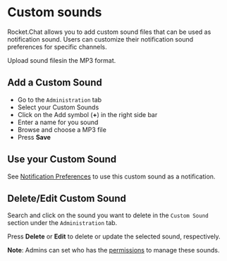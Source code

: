 # Custom sounds

Rocket.Chat allows you to add custom sound files that can be used as notification sound. Users can customize their notification sound preferences for specific channels.

Upload sound filesin the MP3 format.

## Add a Custom Sound

* Go to the `Administration` tab
* Select your Custom Sounds
* Click on the Add symbol \(**+**\) in the right side bar
* Enter a name for you sound
* Browse and choose a MP3 file
* Press **Save**

## Use your Custom Sound

See [Notification Preferences](../user-guides/channels/#notifications-preferences) to use this custom sound as a notification.

## Delete/Edit Custom Sound

Search and click on the sound you want to delete in the `Custom Sound` section under the `Administration` tab.

Press **Delete** or **Edit** to delete or update the selected sound, respectively.

**Note**: Admins can set who has the [permissions](permissions.md) to manage these sounds.

